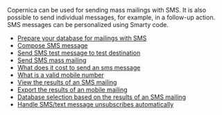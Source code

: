 Copernica can be used for sending mass mailings with SMS. It is also
possible to send individual messages, for example, in a follow-up
action. SMS messages can be personalized using Smarty code.

-   [Prepare your database for mailings with
    SMS](http://www.copernica.com/en/support/prepare-your-database-for-mailings-with-sms/)
-   [Compose SMS
    message](http://www.copernica.com/en/support/compose-sms-message/)
-   [Send SMS test message to test
    destination](http://www.copernica.com/en/support/send-sms-test-message-to-test-destination/)
-   [Send SMS mass
    mailing](http://www.copernica.com/en/support/how-do-i-send-a-mobile-mass-mailing/)
-   [What does it cost to send an sms
    message](http://www.copernica.com/en/support/invoicing-of-mobile-messages/)
-   [What is a valid mobile
    number](http://www.copernica.com/en/support/what-is-a-valid-mobile-number/)
-   [View the results of an SMS
    mailing](http://www.copernica.com/en/support/viewing-the-results-of-a-mobile-mailing/)
-   [Export the results of an mobile
    mailing](https://www.copernica.com/en/support/exporting-the-results-of-a-mobile-mailing)
-   [Database selection based on the results of an SMS
    mailing](http://www.copernica.com/en/support/create-selections-based-on-the-results-of-mobile-mailings/)
-   [Handle SMS/text message unsubscribes
    automatically](https://www.copernica.com/en/support/handle-sms-text-message-unsubscribes-automatically "Handle SMS/text message unsubscribes automatically")

